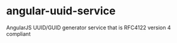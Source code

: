 angular-uuid-service
====================

AngularJS UUID/GUID generator service that is RFC4122 version 4 compliant
